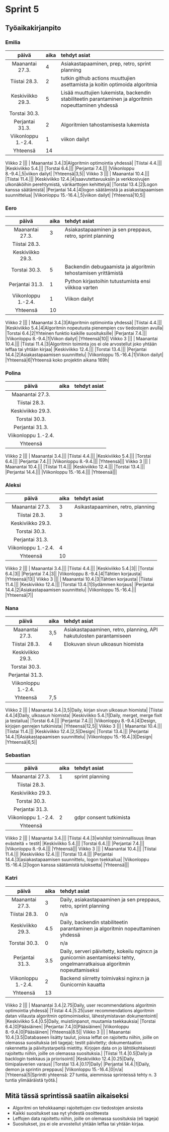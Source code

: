 # Sprint 5
## Työaikakirjanpito

### Emilia
| päivä | aika | tehdyt asiat  |
| :----:|:-----| :-----|
| Maanantai 27.3.|4|Asiakastapaaminen, prep, retro, sprint planning|
|Tiistai 28.3.|2|tutkin github actions muuttujien asettamista ja koitin optimoida algoritmia|
|Keskiviikko 29.3.|5|Lisää muuttujien lukemista, backendin stabiliteetin parantaminen ja algoritmin nopeuttaminen yhdessä|
|Torstai 30.3.|||
|Perjantai 31.3.|2|Algoritmien tahostamisesta lukemista|
|Viikonloppu 1.-2.4.|1|viikon dailyt|
|Yhteensä|14||
Viikko 2
|||
| Maanantai 3.4.|3|Algoritmin optimointia yhdessä|
|Tiistai 4.4.|||
|Keskiviikko 5.4.|||
|Torstai 6.4.|||
|Perjantai 7.4.|||
|Viikonloppu 8.-9.4.|,5|viikon dailyt|
|Yhteensä|3,5||
Viikko 3
|||
| Maanantai 10.4.|||
|Tiistai 11.4.|||
|Keskiviikko 12.4.|4|saavutettavuuksiin ja verkkosivujen ulkonäköihin perehtymistä, värikarttojen kehittelyä|
|Torstai 13.4.|2|Logon kanssa säätämistä|
|Perjantai 14.4.|4|logon säätämistä ja asiakastapaamisen suunnittelua|
|Viikonloppu 15.-16.4.|,5|viikon dailyt|
|Yhteensä|10,5||

### Eero
| päivä | aika | tehdyt asiat  |
| :----:|:-----| :-----|
| Maanantai 27.3.|3|Asiakastapaaminen ja sen preppaus, retro, sprint planning|
|Tiistai 28.3.|||
|Keskiviikko 29.3.|||
|Torstai 30.3.|5|Backendin debugaamista ja algoritmin tehostamisen yrittämistä|
|Perjantai 31.3.|1|Python kirjastoihin tutustumista ensi viikkoa varten|
|Viikonloppu 1.-2.4.|1|Viikon dailyt|
|Yhteensä|10||
Viikko 2
|||
| Maanantai 3.4.|3|Algoritmin optimointia yhdessä|
|Tiistai 4.4.|||
|Keskiviikko 5.4.|4|Algoritmin nopeutusta pienempien csv tiedostojen avulla|
|Torstai 6.4.|2|Yhteinen funktio kaikille suosituksille|
|Perjantai 7.4.|||
|Viikonloppu 8.-9.4.|1|Viikon dailyt|
|Yhteensä|10||
Viikko 3
|||
| Maanantai 10.4.|||
|Tiistai 11.4.|3|Algoritmin toiminta jos ei ole arvostellut joko yhtään leffaa tai yhtään kirjaa|
|Keskiviikko 12.4.|||
|Torstai 13.4.|||
|Perjantai 14.4.|2|Asiakastapaamisen suunnittelu|
|Viikonloppu 15.-16.4.|1|Viikon dailyt|
|Yhteensä|6|Yhteensä koko projektin aikana 169h|

### Polina
| päivä | aika | tehdyt asiat  |
| :----:|:-----| :-----|
| Maanantai 27.3.|||
|Tiistai 28.3.|||
|Keskiviikko 29.3.|||
|Torstai 30.3.|||
|Perjantai 31.3.|||
|Viikonloppu 1.-2.4.|||
|Yhteensä|||
Viikko 2
|||
| Maanantai 3.4.|||
|Tiistai 4.4.|||
|Keskiviikko 5.4.|||
|Torstai 6.4.|||
|Perjantai 7.4.|||
|Viikonloppu 8.-9.4.|||
|Yhteensä|||
Viikko 3
|||
| Maanantai 10.4.|||
|Tiistai 11.4.|||
|Keskiviikko 12.4.|||
|Torstai 13.4.|||
|Perjantai 14.4.|||
|Viikonloppu 15.-16.4.|||
|Yhteensä|||

### Aleksi
| päivä | aika | tehdyt asiat  |
| :----:|:-----| :-----|
| Maanantai 27.3.|3|Asikastapaaminen, retro, planning|
|Tiistai 28.3.|3||
|Keskiviikko 29.3.|||
|Torstai 30.3.|||
|Perjantai 31.3.|||
|Viikonloppu 1.-2.4.|4||
|Yhteensä|10||
Viikko 2
|||
| Maanantai 3.4.|||
|Tiistai 4.4.|||
|Keskiviikko 5.4.|3||
|Torstai 6.4.|3||
|Perjantai 7.4.|3||
|Viikonloppu 8.-9.4.|4|Tähtien korjausta|
|Yhteensä|13||
Viikko 3
|||
| Maanantai 10.4.|3|Tähtien korjausta|
|Tiistai 11.4.|||
|Keskiviikko 12.4.|||
|Torstai 13.4.|1|Sydämmen korjaus|
|Perjantai 14.4.|2|Asiakastapaamisen suunnittelu|
|Viikonloppu 15.-16.4.|||
|Yhteensä|7||

### Nana
| päivä | aika | tehdyt asiat  |
| :----:|:-----| :-----|
| Maanantai 27.3.|3,5|Asiakastapaaminen, retro, planning, API hakutulosten parantamiseen|
|Tiistai 28.3.|4|Elokuvan sivun ulkoasun hiomista|
|Keskiviikko 29.3.|||
|Torstai 30.3.|||
|Perjantai 31.3.|||
|Viikonloppu 1.-2.4.|||
|Yhteensä|7,5||
Viikko 2
|||
| Maanantai 3.4.|3,5|Daily, kirjan sivun ulkoasun hiomista|
|Tiistai 4.4.|4|Daily, ulkoasun hiomista|
|Keskiviikko 5.4.|1|Daily, merget, merge fixit ja testailua|
|Torstai 6.4.|||
|Perjantai 7.4.|||
|Viikonloppu 8.-9.4.|4|Design, kirjojen genrejen tutkimista|
|Yhteensä|12,5||
Viikko 3
|||
| Maanantai 10.4.|||
|Tiistai 11.4.|||
|Keskiviikko 12.4.|2,5|Design|
|Torstai 13.4.|||
|Perjantai 14.4.|1|Asiakastapaamisen suunnittelu|
|Viikonloppu 15.-16.4.|3|Design|
|Yhteensä|6,5||

### Sebastian
| päivä | aika | tehdyt asiat  |
| :----:|:-----| :-----|
| Maanantai 27.3.|1|sprint planning|
|Tiistai 28.3.|||
|Keskiviikko 29.3.|||
|Torstai 30.3.|||
|Perjantai 31.3.|||
|Viikonloppu 1.-2.4.|2|gdpr consent tutkimista|
|Yhteensä|||
Viikko 2
|||
| Maanantai 3.4.|||
|Tiistai 4.4.|3|wishlist toiminnallisuus ilman evästeitä + testit|
|Keskiviikko 5.4.|||
|Torstai 6.4.|||
|Perjantai 7.4.|||
|Viikonloppu 8.-9.4.|||
|Yhteensä|||
Viikko 3
|||
| Maanantai 10.4.|||
|Tiistai 11.4.|||
|Keskiviikko 12.4.|||
|Torstai 13.4.|||
|Perjantai 14.4.|3|asiakastapaamisen suunnittelu, logon tsekkailua|
|Viikonloppu 15.-16.4.|2|logon kanssa säätämistä tuloksetta|
|Yhteensä|||

### Katri
| päivä | aika | tehdyt asiat  |
| :----:|:-----| :-----|
| Maanantai 27.3.|3|Daily, asiakastapaaminen ja sen preppaus, retro, sprint planning|
|Tiistai 28.3.|0|n/a|
|Keskiviikko 29.3.|4.5|Daily, backendin stabiliteetin parantaminen ja algoritmin nopeuttaminen yhdessä|
|Torstai 30.3.|0|n/a|
|Perjantai 31.3.|3.5|Daily, serveri päivitetty, kokeilu nginx:n ja gunicornin asentamiseksi tehty, ongelmanratkaisua algoritmin nopeuttamiseksi|
|Viikonloppu 1.-2.4.|2|Backend siirretty toimivaksi nginx:n ja Gunicornin kauatta|
|Yhteensä|13||
Viikko 2
|||
| Maanantai 3.4.|2.75|Daily, user recommendations algoritmin optimointia yhdessä|
|Tiistai 4.4.|5.25|user recommendations algoritmin datan viilausta algoritmin optimoimiseksi, lähestymistavan dokumentointi|
|Keskiviikko 5.4.|0.5|Daily, muistiinpanot, muutamia tsekkauksia|
|Torstai 6.4.|0|Pääsiäinen|
|Perjantai 7.4.|0|Pääsiäinen|
|Viikonloppu 8.-9.4.|0|Pääsiäinen|
|Yhteensä|8.5||
Viikko 3
|||
| Maanantai 10.4.|3.5|Databaseen lisätty taulut, joissa leffat on rajoitettu niihin, joille on olemassa suosituksia (eli tageja); testit päivitetty; dokumentaation rakennetta ja päivitystarpeitä mietitty. Kirjojen data on jo lähtökohtaisesti rajoitettu niihin, joille on olemassa suosituksia.|
|Tiistai 11.4.|0.5|Daily ja backlogin tsekkaus ja priorisointi|
|Keskiviikko 12.4.|0.25|Daily, tiimipalaverien varaus|
|Torstai 13.4.|0.17|Daily|
|Perjantai 14.4.|1|Daily, demon ja sprintin preppaus|
|Viikonloppu 15.-16.4.|0|n/a|
|Yhteensä|5|Sprintti yhteensä: 27 tuntia, aiemmissa sprinteissä tehty n. 3 tuntia ylimääräistä työtä.|

## Mitä tässä sprintissä saatiin aikaiseksi
- Algoritmi on tehokkaampi rajoitettujen csv tiedostojen ansiosta
- Kaikki suositukset saa nyt yhdestä osoitteesta
- Leffojen data rajoitettu niihin, joille on olemassa suosituksia (eli tageja)
- Suositukset, jos ei ole arvostellut yhtään leffaa tai yhtään kirjaa.
